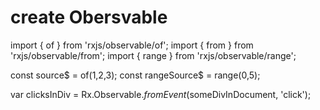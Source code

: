 create Obersvable
=================

import { of } from 'rxjs/observable/of';
import { from } from 'rxjs/observable/from';
import { range } from 'rxjs/observable/range';


const source$ = of(1,2,3);
const rangeSource$ = range(0,5);

var clicksInDiv = Rx.Observable.*fromEvent*(someDivInDocument, 'click');